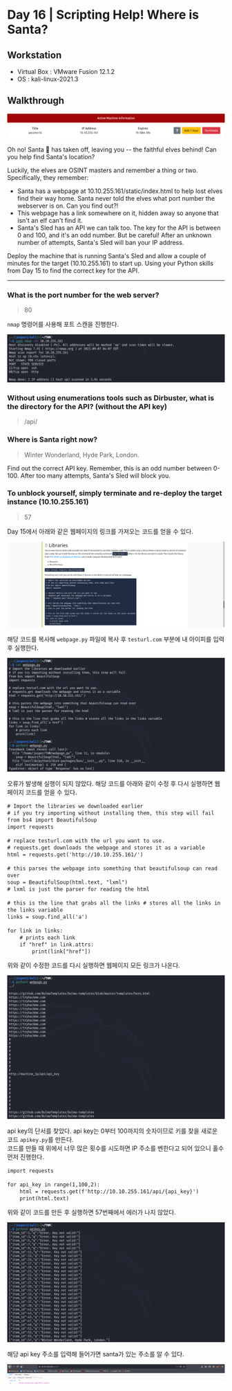 # Day 16 | Scripting Help! Where is Santa?

## Workstation
- Virtual Box : VMware Fusion 12.1.2
- OS : kali-linux-2021.3

## Walkthrough
![attackbox](https://github.com/jasperkim425/Walkthrough/blob/main/TryHackMe/25%20Days%20of%20Cyber%20Security/Day%2016/image/attackbox.png)

Oh no! Santa 🎅 has taken off, leaving you -- the faithful elves behind! Can you help find Santa's location?

Luckily, the elves are OSINT masters and remember a thing or two. Specifically, they remember:

- Santa has a webpage at 10.10.255.161/static/index.html to help lost elves find their way home. Santa never told the elves what port number the webserver is on. Can you find out?!
- This webpage has a link somewhere on it, hidden away so anyone that isn't an elf can't find it.
- Santa's Sled has an API we can talk too. The key for the API is between 0 and 100, and it's an odd number. But be careful! After an unknown number of attempts, Santa's Sled will ban your IP address. 

Deploy the machine that is running Santa's Sled and allow a couple of minutes for the target (10.10.255.161) to start up. Using your Python skills from Day 15 to find the correct key for the API.

***

### What is the port number for the web server?

> 80

`nmap` 명령어를 사용해 포트 스캔을 진행한다.

![nmap](https://github.com/jasperkim425/Walkthrough/blob/main/TryHackMe/25%20Days%20of%20Cyber%20Security/Day%2016/image/nmap.png)

### Without using enumerations tools such as Dirbuster, what is the directory for the API?  (without the API key)

> /api/

### Where is Santa right now?

> Winter Wonderland, Hyde Park, London.

Find out the correct API key. Remember, this is an odd number between 0-100. After too many attempts, Santa's Sled will block you. 

### To unblock yourself, simply terminate and re-deploy the target instance (10.10.255.161)

> 57

Day 15에서 아래와 같은 웹페이지의 링크를 가져오는 코드를 얻을 수 있다.

![soup](https://github.com/jasperkim425/Walkthrough/blob/main/TryHackMe/25%20Days%20of%20Cyber%20Security/Day%2016/image/soup.png)

해당 코드를 복사해 `webpage.py` 파일에 복사 후 `testurl.com` 부분에 내 아이피를 입력 후 실행한다.

![webpage](https://github.com/jasperkim425/Walkthrough/blob/main/TryHackMe/25%20Days%20of%20Cyber%20Security/Day%2016/image/webpage.png)

오류가 발생해 실행이 되지 않았다. 해당 코드를 아래와 같이 수정 후 다시 실행하면 웹페이지 코드를 얻을 수 있다.

```
# Import the libraries we downloaded earlier
# if you try importing without installing them, this step will fail
from bs4 import BeautifulSoup
import requests 

# replace testurl.com with the url you want to use.
# requests.get downloads the webpage and stores it as a variable
html = requests.get('http://10.10.255.161/') 

# this parses the webpage into something that beautifulsoup can read over
soup = BeautifulSoup(html.text, "lxml")
# lxml is just the parser for reading the html 

# this is the line that grabs all the links # stores all the links in the links variable
links = soup.find_all('a') 

for link in links:      
    # prints each link    
    if "href" in link.attrs:
        print(link["href"])
```

위와 같이 수정한 코드를 다시 실행하면 웹페이지 모든 링크가 나온다.

![link](https://github.com/jasperkim425/Walkthrough/blob/main/TryHackMe/25%20Days%20of%20Cyber%20Security/Day%2016/image/link.png)

api key의 단서를 찾았다. api key는 0부터 100까지의 숫자이므로 키를 찾을 새로운 코드 `apikey.py`를 만든다.<br>
코드를 만들 때 위에서 너무 많은 횟수를 시도하면 IP 주소를 벤한다고 되어 있으니 홀수 먼저 진행한다.

```
import requests 

for api_key in range(1,100,2):
    html = requests.get(f'http://10.10.255.161/api/{api_key}') 
    print(html.text)
```

위와 같이 코드를 만든 후 실행하면 57번째에서 에러가 나지 않았다.

![57](https://github.com/jasperkim425/Walkthrough/blob/main/TryHackMe/25%20Days%20of%20Cyber%20Security/Day%2016/image/57.png)

해당 api key 주소를 입력해 들어가면 santa가 있는 주소를 알 수 있다.

![locate](https://github.com/jasperkim425/Walkthrough/blob/main/TryHackMe/25%20Days%20of%20Cyber%20Security/Day%2016/image/locate.png)
